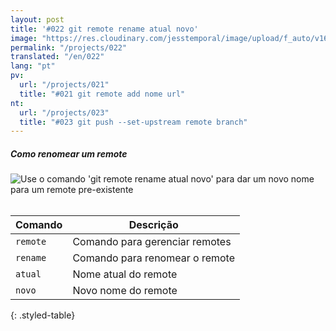 ```yaml
---
layout: post
title: '#022 git remote rename atual novo'
image: "https://res.cloudinary.com/jesstemporal/image/upload/f_auto/v1642878674/gitfichas/pt/022/thumbnail_rzvcmn.jpg"
permalink: "/projects/022"
translated: "/en/022"
lang: "pt"
pv:
  url: "/projects/021"
  title: "#021 git remote add nome url"
nt:
  url: "/projects/023"
  title: "#023 git push --set-upstream remote branch"
---
```

##### Como renomear um remote

<img alt="Use o comando 'git remote rename atual novo' para dar um novo nome para um remote pre-existente" src="https://res.cloudinary.com/jesstemporal/image/upload/v1642878674/gitfichas/pt/022/full_ww7jh5.jpg"><br><br>

| Comando | Descrição |
|---------|-------------|
| `remote` | Comando para gerenciar remotes |
| `rename` | Comando para renomear o remote |
| `atual` | Nome atual do remote |
| `novo` | Novo nome do remote |
{: .styled-table}
